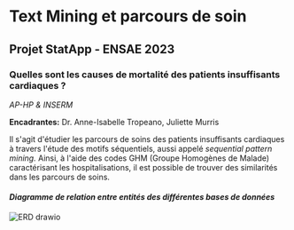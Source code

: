# Text Mining et parcours de soin

## Projet StatApp - ENSAE 2023

### Quelles sont les causes de mortalité des patients insuffisants cardiaques ?

*AP-HP & INSERM*

**Encadrantes:** Dr. Anne-Isabelle Tropeano, Juliette Murris


Il s'agit d'étudier les parcours de soins des patients insuffisants cardiaques à travers l'étude des motifs séquentiels, aussi appelé *sequential pattern mining.*
Ainsi, à l'aide des codes GHM (Groupe Homogènes de Malade) caractérisant les hospitalisations, il est possible de trouver des similarités dans les parcours de soins.


#### *Diagramme de relation entre entités des différentes bases de données*

![ERD drawio](https://user-images.githubusercontent.com/85068746/207057273-9d1e2ede-e80b-483c-b9ac-712f55697233.png)

